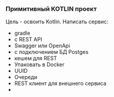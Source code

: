 ### Примитивный KOTLIN проект

Цель - освоить Kotlin. Написать сервис:
- gradle
- с REST API
- Swagger или OpenApi
- с подключением БД Postges
- кешем для REST
- Упаковать в Docker
- UUID
- Очереди
- REST клиент для внешнего сервиса
- 


